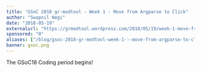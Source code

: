 ```yaml
---
title: "GSoC 2018 gr-modtool - Week 1 - Move from Argparse to Click"
author: "Swapnil Negi"
date: "2018-05-19"
externalurl: "https://grmodtool.wordpress.com/2018/05/19/week-1-move-from-argparse-to-click/"
sponsored: "0"
aliases: ["/blog/gsoc-2018-gr-modtool-week-1---move-from-argparse-to-click", "/news/gsoc-2018-gr-modtool-week-1---move-from-argparse-to-click"]
banner: gsoc.png
---
```

The GSoC18 Coding period begins!
<!--more-->
